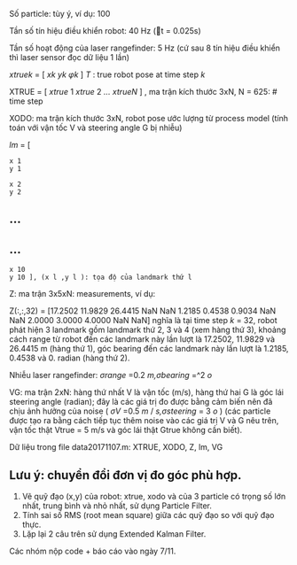 Số particle: tùy ý, ví dụ: 100

Tần số tín hiệu điều khiển robot: 40 Hz (t = 0.025s)

Tần số hoạt động của laser rangefinder: 5 Hz (cứ sau 8 tín hiệu điều khiển thì laser sensor đọc dữ
liệu 1 lần)

_xtruek_ = [ _xk yk φk_ ]
_T_
: true robot pose at time step _k_

XTRUE = [ _xtrue_ 1 _xtrue_ 2 _... xtrueN_ ] , ma trận kích thước 3xN, N = 625: # time step

XODO: ma trận kích thước 3xN, robot pose ước lượng từ process model (tính toán với vận tốc V
và steering angle G bị nhiễu)

_lm_ =
[

```
x 1
y 1
```
```
x 2
y 2
```
## ...

## ...

```
x 10
y 10 ], (x l ,y l ): tọa độ của landmark thứ l
```
Z: ma trận 3x5xN: measurements, ví dụ:

Z(:,:,32) = [17.2502 11.9829 26.4415 NaN NaN
1.2185 0.4538 0.9034 NaN NaN
2.0000 3.0000 4.0000 NaN NaN]
nghĩa là tại time step _k_ = 32, robot phát hiện 3 landmark gồm landmark thứ 2, 3 và 4 (xem hàng
thứ 3), khoảng cách range từ robot đến các landmark này lần lượt là 17.2502, 11.9829 và
26.4415 m (hàng thứ 1), góc bearing đến các landmark này lần lượt là 1.2185, 0.4538 và 0.
radian (hàng thứ 2).

Nhiễu laser rangefinder: _σrange_ =0.2 _m,σbearing_ =^2
_o_

VG: ma trận 2xN: hàng thứ nhất V là vận tốc (m/s), hàng thứ hai G là góc lái steering angle
(radian); đây là các giá trị đo được bằng cảm biến nên đã chịu ảnh hưởng của noise (
_σV_ =0.5 _m_ / _s,σsteering_ = 3 _o_ ) (các particle được tạo ra bằng cách tiếp tục thêm noise vào các giá trị V
và G nêu trên, vận tốc thật Vtrue = 5 m/s và góc lái thật Gtrue không cần biết).

Dữ liệu trong file data20171107.m: XTRUE, XODO, Z, lm, VG

Lưu ý: chuyển đổi đơn vị đo góc phù hợp.
----------------------------------

1. Vẽ quỹ đạo (x,y) của robot: xtrue, xodo và của 3 particle có trọng số lớn nhất, trung bình
    và nhỏ nhất, sử dụng Particle Filter.
2. Tính sai số RMS (root mean square) giữa các quỹ đạo so với quỹ đạo thực.
3. Lặp lại 2 câu trên sử dụng Extended Kalman Filter.

Các nhóm nộp code + báo cáo vào ngày 7/11.